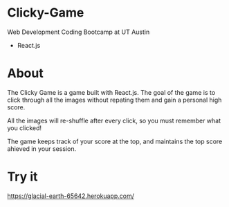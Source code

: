 # Clicky-Game

Web Development Coding Bootcamp at UT Austin
* React.js

# About

The Clicky Game is a game built with React.js. The goal of the game is to click through all the images without repating them and gain a personal high score.

All the images will re-shuffle after every click, so you must remember what you clicked!

The game keeps track of your score at the top, and maintains the top score ahieved in your session.

# Try it

https://glacial-earth-65642.herokuapp.com/